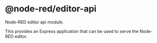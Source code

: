 @node-red/editor-api
====================

Node-RED editor api module.

This provides an Express application that can be used to serve the Node-RED
editor.
